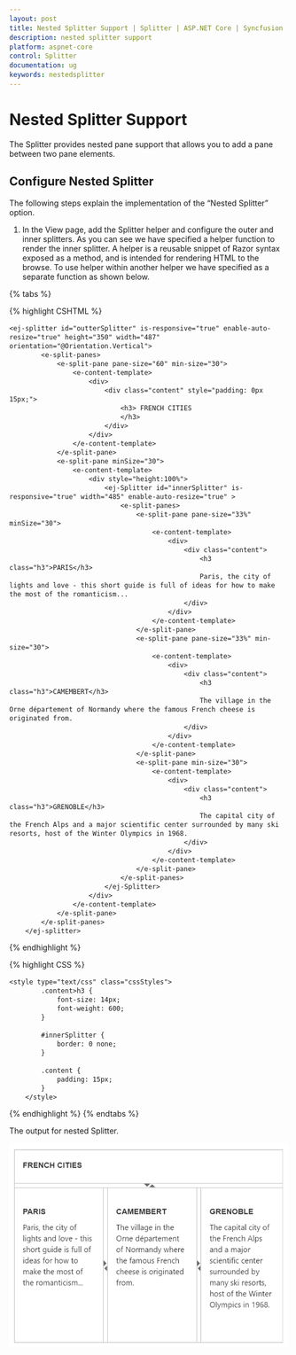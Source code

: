 ```yaml
---
layout: post
title: Nested Splitter Support | Splitter | ASP.NET Core | Syncfusion
description: nested splitter support
platform: aspnet-core
control: Splitter
documentation: ug
keywords: nestedsplitter
---
```


# Nested Splitter Support

The Splitter provides nested pane support that allows you to add a pane between two pane elements.

## Configure Nested Splitter

The following steps explain the implementation of the “Nested Splitter” option.

1. In the View page, add the Splitter helper and configure the outer and inner splitters. As you can see we have specified a helper function to render the inner splitter. A helper is a reusable snippet of Razor syntax exposed as a method, and is intended for rendering HTML to the browse. To use helper within another helper we have specified as a separate function as shown below.

{% tabs %}

{% highlight CSHTML %}

	<ej-splitter id="outterSplitter" is-responsive="true" enable-auto-resize="true" height="350" width="487" orientation="@Orientation.Vertical">
			<e-split-panes>
				<e-split-pane pane-size="60" min-size="30">
					<e-content-template>
						<div>
							<div class="content" style="padding: 0px 15px;">
								<h3> FRENCH CITIES
								</h3>
							</div>
						</div>
					</e-content-template>
				</e-split-pane>
				<e-split-pane minSize="30">
					<e-content-template>
						<div style="height:100%">
							<ej-Splitter id="innerSplitter" is-responsive="true" width="485" enable-auto-resize="true" >
								<e-split-panes>
									<e-split-pane pane-size="33%" minSize="30">
										<e-content-template>
											<div>
												<div class="content">
													<h3 class="h3">PARIS</h3>
													Paris, the city of lights and love - this short guide is full of ideas for how to make the most of the romanticism...
												</div>
											</div> 
										</e-content-template>
									</e-split-pane>
									<e-split-pane pane-size="33%" min-size="30">
										<e-content-template>
											<div>
												<div class="content">
													<h3 class="h3">CAMEMBERT</h3>
													The village in the Orne département of Normandy where the famous French cheese is originated from.
												</div>
											</div>
										</e-content-template>
									</e-split-pane>
									<e-split-pane min-size="30">
										<e-content-template>
											<div>
												<div class="content">
													<h3 class="h3">GRENOBLE</h3>
													The capital city of the French Alps and a major scientific center surrounded by many ski resorts, host of the Winter Olympics in 1968.
												</div>
											</div>
										</e-content-template>
									</e-split-pane>
								</e-split-panes>
							</ej-Splitter>
						</div>
					</e-content-template>
				</e-split-pane>
			</e-split-panes>
		</ej-splitter>

{% endhighlight %}

{% highlight CSS %}


	<style type="text/css" class="cssStyles">
			.content>h3 {
				font-size: 14px;
				font-weight: 600;
			}

			#innerSplitter {
				border: 0 none;
			}

			.content {
				padding: 15px;
			}
		</style>



{% endhighlight %}
{% endtabs %} 

The output for nested Splitter.



![](Nested-Splitter-Support_images/Nested-Splitter-Support_img1.png)



